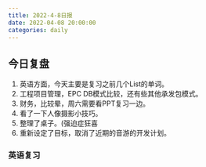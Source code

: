 ```yaml
---
title: 2022-4-8日报
date: 2022-04-08 20:00:00
categories: daily
---
```


## 今日复盘
1. 英语方面，今天主要是复习之前几个List的单词。
2. 工程项目管理，EPC DB模式比较，还有些其他承发包模式。
3. 财务，比较晕，周六需要看PPT复习一边。
4. 看了一下人像摄影小技巧。
5. 整理了桌子。(强迫症狂喜
6. 重新设定了目标，取消了近期的音游的开发计划。

### 英语复习

### 

